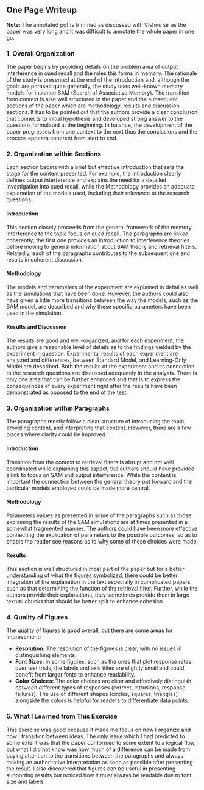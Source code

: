 ## One Page Writeup

**Note:** The annotated pdf is trimmed as discussed with Vishnu sir as the paper was very long and it was difficult to annotate the whole paper in one go.

### 1. Overall Organization

The paper begins by providing details on the problem area of output interference in cued recall and the roles this forms in memory. The rationale of the study is presented at the end of the introduction and, although the goals are phrased quite generally, the study uses well-known memory models for instance SAM (Search of Associative Memory). The transition from context is also well structured in the paper and the subsequent sections of the paper which are methodology, results and discussion sections. It has to be pointed out that the authors provide a clear conclusion that connects to initial hypothesis and developed strong answer to the questions formulated at the beginning. In balance, the development of the paper progresses from one context to the next thus the conclusions and the process appears coherent from start to end. 

### 2. Organization within Sections

Each section begins with a brief but effective introduction that sets the stage for the content presented. For example, the Introduction clearly defines output interference and explains the need for a detailed investigation into cued recall, while the Methodology provides an adequate explanation of the models used, including their relevance to the research questions.

#### Introduction

This section closely proceeds from the general framework of the memory interference to the topic focus on cued recall. The paragraphs are linked coherently; the first one provides an introduction to Interference theories before moving to general information about SAM theory and retrieval filters. Relatedly, each of the paragraphs contributes to the subsequent one and results in coherent discussion.

#### Methodology

The models and parameters of the experiment are explained in detail as well as the simulations that have been done. However, the authors could also have given a little more transitions between the way the models, such as the SAM model, are described and why these specific parameters have been used in the simulation.

#### Results and Discussion

The results are good and well-organized, and for each experiment, the authors give a reasonable level of details as to the findings yielded by the experiment in question. Experimental results of each experiment are analyzed and differences, between Standard Model, and Learning-Only Model are described. Both the results of the experiment and its connection to the research questions are discussed adequately in the analysis. There is only one area that can be further enhanced and that is to express the consequences of every experiment right after the results have been demonstrated as opposed to the end of the test.

### 3. Organization within Paragraphs

The paragraphs mostly follow a clear structure of introducing the topic, providing content, and interpreting that content. However, there are a few places where clarity could be improved:

#### Introduction

Transition from the context to retrieval filters is abrupt and not well coordinated while explaining this aspect, the authors should have provided a link to focus on SAM and output interference. While the content is important the connection between the general theory put forward and the particular models employed could be made more central.

#### Methodology

Parameters values as presented in some of the paragraphs such as those explaining the results of the SAM simulations are at times presented in a somewhat fragmented manner. The authors could have been more effective connecting the explication of parameters to the possible outcomes, so as to enable the reader see reasons as to why some of these choices were made.

#### Results

This section is well structured in most part of the paper but for a better understanding of what the figures symbolized, there could be better integration of the explanation in the text especially in complicated papers such as that determining the function of the retrieval filter. Further, while the authors provide their explanations, they sometimes provide them in large textual chunks that should be better split to enhance cohesion.

### 4. Quality of Figures

The quality of figures is good overall, but there are some areas for improvement:

* **Resolution:** The resolution of the figures is clear, with no issues in distinguishing elements.
* **Font Sizes:** In some figures, such as the ones that plot response rates over test trials, the labels and axis titles are slightly small and could benefit from larger fonts to enhance readability.
* **Color Choices:** The color choices are clear and effectively distinguish between different types of responses (correct, intrusions, response failures). The use of different shapes (circles, squares, triangles) alongside the colors is helpful for readers to differentiate data points.

### 5. What I Learned from This Exercise

This exercise was good because it made me focus on how I organize and how I transition between ideas. The only issue which I had predicted to some extent was that the paper conformed to some extent to a logical flow, but what I did not know was how much of a difference can be made from paying attention to the transitions between the paragraphs and always making an authoritative interpretation as soon as possible after presenting the result. I also discovered that figures can be useful in presenting supporting results but noticed how it must always be readable due to font size and labels . 
